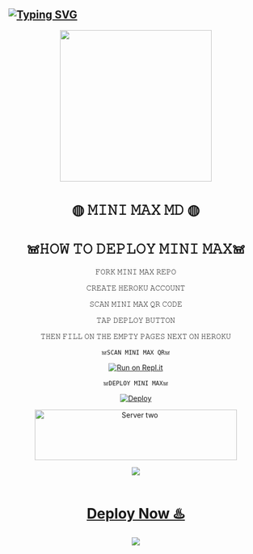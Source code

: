 ## [![Typing SVG](https://readme-typing-svg.herokuapp.com?font=Rockstar-ExtraBold&color=FF00FF&lines=𝚆𝙴𝙻𝙲𝙾𝙼𝙴+𝚃𝙾+𝙼𝙸𝙽𝙸+𝙼𝙰𝚇+𝚆𝙰+𝙱𝙾𝚃+𝚁𝙴𝙿𝙾.;𝙲𝚁𝙴𝙰𝚃𝙴𝙳+𝙱𝚈+𝙲𝚈𝙱𝙴𝚁𝚇𝙺𝙸𝙳+𝙾𝙵𝙲;𝚃𝙷𝙸𝚂+𝙸𝚂+𝙰+𝚂𝙸𝙼𝙿𝙻𝙴+𝙱𝙾𝚃;𝙰𝙽𝙳+𝙸𝙽𝙲𝙻𝚄𝙳𝙴+𝙼𝙾𝚁𝙴+𝙵𝙴𝙰𝚃𝚄𝚁𝙴𝚂;𝘛𝘏𝘈𝘕𝘒𝘚+𝘍𝘙𝘖+𝘝𝘐𝘚𝘐𝘛𝘐𝘕𝘎+𝘔𝘠+𝘎𝘐𝘛)](https://git.io/typing-svg)

<div align="center">
  <img src="https://te.legra.ph/file/a836b5cd5c2c75d194a3d.jpg" width="300" height="300">
  
#  ◍ 𝙼𝙸𝙽𝙸 𝙼𝙰𝚇 𝙼𝙳  ◍ 


# 𖠌𝙷𝙾𝚆 𝚃𝙾 𝙳𝙴𝙿𝙻𝙾𝚈 𝙼𝙸𝙽𝙸 𝙼𝙰𝚇𖠌

  𝙵𝙾𝚁𝙺 𝙼𝙸𝙽𝙸 𝙼𝙰𝚇 𝚁𝙴𝙿𝙾

  𝙲𝚁𝙴𝙰𝚃𝙴 𝙷𝙴𝚁𝙾𝙺𝚄 𝙰𝙲𝙲𝙾𝚄𝙽𝚃

  𝚂𝙲𝙰𝙽 𝙼𝙸𝙽𝙸 𝙼𝙰𝚇 𝚀𝚁 𝙲𝙾𝙳𝙴

  𝚃𝙰𝙿 𝙳𝙴𝙿𝙻𝙾𝚈 𝙱𝚄𝚃𝚃𝙾𝙽

  𝚃𝙷𝙴𝙽 𝙵𝙸𝙻𝙻 𝙾𝙽 𝚃𝙷𝙴 𝙴𝙼𝙿𝚃𝚈 𝙿𝙰𝙶𝙴𝚂 𝙽𝙴𝚇𝚃 𝙾𝙽 𝙷𝙴𝚁𝙾𝙺𝚄

    𖠌𝚂𝙲𝙰𝙽 𝙼𝙸𝙽𝙸 𝙼𝙰𝚇 𝚀𝚁𖠌

[![Run on Repl.it](https://repl.it/badge/github/quiec/whatsAlfa)](https://replit.com/@Cyberm/MINI-MAX-V2-QR-CODE?v=1?outputonly=1&lite=1#index.js)
  

    𖠌𝙳𝙴𝙿𝙻𝙾𝚈 𝙼𝙸𝙽𝙸 𝙼𝙰𝚇𖠌

[![Deploy](https://www.herokucdn.com/deploy/button.svg)](https://heroku.com/deploy?template=https://github.com/CYBERXKID/MINI-MAX-V2)

<a href="https://CYBERXKID.github.io/MINI-MAX-V2-Web/Deployone.html"><img align="center" src="https://te.legra.ph/file/c1a9c4eecd66a0ce8e9b8.jpg" alt="Server two" height="100" width="400" /></a>


  <center>
<a href="https://replit.com/@zenoi/Garfield-Whatsapp-Bot-Multidevice-Linker-v80?v=1outputonly=1&lite=1"><img src="/Cloud/PicsArt_22-04-16_22-52-38-348.png"></center>
<br>
   <b><h1>Deploy Now ♨️</b></h1>
   <a href="https://heroku.com/deploy"><img src="https://te.legra.ph/file/c1a9c4eecd66a0ce8e9b8.jpg">
<br>



